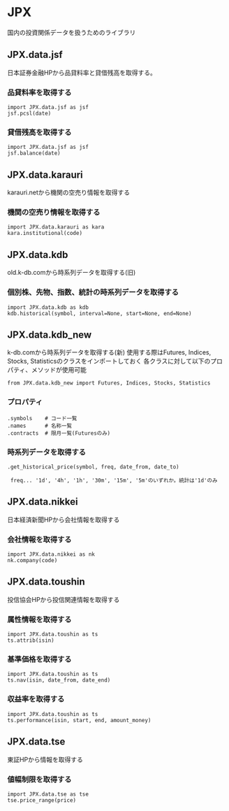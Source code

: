 # JPX
国内の投資関係データを扱うためのライブラリ

## JPX.data.jsf
日本証券金融HPから品貸料率と貸借残高を取得する。

### 品貸料率を取得する
```
import JPX.data.jsf as jsf
jsf.pcsl(date)
```

### 貸借残高を取得する

```
import JPX.data.jsf as jsf
jsf.balance(date)
```


## JPX.data.karauri
karauri.netから機関の空売り情報を取得する

### 機関の空売り情報を取得する

```
import JPX.data.karauri as kara
kara.institutional(code)
```

## JPX.data.kdb
old.k-db.comから時系列データを取得する(旧)

### 個別株、先物、指数、統計の時系列データを取得する

```
import JPX.data.kdb as kdb
kdb.historical(symbol, interval=None, start=None, end=None)
```

## JPX.data.kdb_new
k-db.comから時系列データを取得する(新)
使用する際はFutures, Indices, Stocks, Statisticsのクラスをインポートしておく
各クラスに対して以下のプロパティ、メソッドが使用可能

```
from JPX.data.kdb_new import Futures, Indices, Stocks, Statistics
```

### プロパティ

```
.symbols    # コード一覧
.names      # 名称一覧
.contracts  # 限月一覧(Futuresのみ)
```

### 時系列データを取得する

```
.get_historical_price(symbol, freq, date_from, date_to)

 freq... '1d', '4h', '1h', '30m', '15m', '5m'のいずれか。統計は'1d'のみ
```


## JPX.data.nikkei
日本経済新聞HPから会社情報を取得する

### 会社情報を取得する

```
import JPX.data.nikkei as nk
nk.company(code)
```


## JPX.data.toushin
投信協会HPから投信関連情報を取得する

### 属性情報を取得する

```
import JPX.data.toushin as ts
ts.attrib(isin)
```


### 基準価格を取得する

```
import JPX.data.toushin as ts
ts.nav(isin, date_from, date_end)
```


### 収益率を取得する

```
import JPX.data.toushin as ts
ts.performance(isin, start, end, amount_money)
```


## JPX.data.tse
東証HPから情報を取得する

### 値幅制限を取得する

```
import JPX.data.tse as tse
tse.price_range(price)
```
